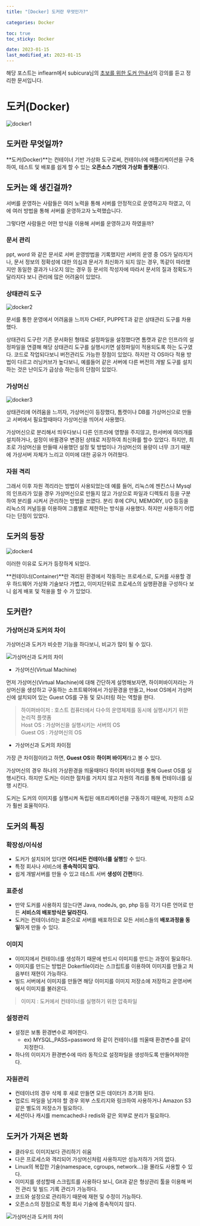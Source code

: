 ```yaml
---
title: "[Docker] 도커란 무엇인가?"

categories: Docker

toc: true
toc_sticky: Docker

date: 2023-01-15
last_modified_at: 2023-01-15
---
```


해당 포스트는 inflearn에서 subicura님의 [초보를 위한 도커 안내서](https://www.inflearn.com/course/%EB%8F%84%EC%BB%A4-%EC%9E%85%EB%AC%B8/dashboard)의 강의를 듣고 정리한 문서입니다.

# 도커(Docker)

![docker1](//assets/image/2023/2023-01/22-docker002.png)


## 도커란 무엇일까?

**도커(Docker)**는 컨테이너 기반 가상화 도구로써, 컨테이너에 애플리케이션을 구축 하여, 테스트 및 배포를 쉽게 할 수 있는 **오픈소스 기반의 가상화 플랫폼**이다.  


## 도커는 왜 생긴걸까?

서버를 운영하는 사람들은 여러 노력을 통해 서버를 안정적으로 운영하고자 하였고, 이에 여러 방법을 통해 서버를 운영하고자 노력했습니다.

그렇다면 사람들은 어떤 방식을 이용해 서버를 운영하고자 하였을까?

### 문서 관리

ppt, word 와 같은 문서로 서버 운영방법을 기록했지만 서버의 운영 중 OS가 달라지거나, 문서 정보의 정확성에 대한 의심과 문서가 최신화가 되지 않는 경우, 똑같이 따라했지만 동일한 결과가 나오지 않는 경우 등 문서의 작성자에 따라서 문서의 질과 정확도가 달라지다 보니 관리에 많은 어려움이 있었다.


### 상태관리 도구 

![docker2](//assets/image/2023/2023-01/20-docker001.png)


문서를 통한 운영에서 어려움을 느끼자 CHEF, PUPPET과 같은 상태관리 도구를 차용했다. 

상태관리 도구란 기존 문서화된 형태로 설정파일을 설정했다면 톰캣과 같은 인프라의 설정파일을 연결해 해당 상태관리 도구를 실행시키면 설정파일이 적용되도록 하는 도구였다. 코드로 작업되다보니 버전관리도 가능한 장점이 있었다. 하지만 각 OS마다 적용 방법이 다르고 러닝커브가 높다보니, 예를들어 같은 서버에 다른 버전의 개발 도구를 설치하는 것은 난이도가 급상승 하는등의 단점이 있었다.  


### 가상머신

![docker3](//assets/image/2023/2023-01/20-docker003.png)


상태관리에 어려움을 느끼자, 가상머신이 등장했다, 톰캣이나 DB를 가상머신으로 만들고 서버에서 필요할때마다 가상머신을 띄어서 사용했다. 

가상머신으로 분리해서 띄우다보니 다른 인프라에 영향을 주지않고, 한서버에 여러개를 설치하거나, 설정이 바뀔경우 변경된 상태로 저장하여 최신화를 할수 있었다. 하지만, 최조로 가상머신을 만들때 사용했던 설정 및 방법이나 가상머신의 용량이 너무 크기 때문에 가상서버 자체가 느리고 이미에 대한 공유가 어려웠다.   


### 자원 격리

그래서 이후 자원 격리라는 방법이 사용되었는데 예를 들어, 리눅스에 젠킨스나 Mysql의 인프라가 있을 경우 가상머신으로 만들지 않고 가상으로 파일과 디렉토리 등을 구분하여 분리를 시켜서 관리하는 방법을 쓰였다. 분리 후에 CPU, MEMORY, I/O 등등을 리눅스의 커널등을 이용하여 그룹별로 제한하는 방식을 사용했다. 하지만 사용하기 어렵다는 단점이 있었다.


## 도커의 등장

![docker4](//assets/image/2023/2023-01/15-docker001.png)


이러한 이유로 도커가 등장하게 되었다.

**컨테이너(Container)**란 격리된 환경에서 작동하는 프로세스로, 도커를 사용할 경우 하드웨어 가상화 기술보다 가볍고, 이미지단위로 프로세스의 실행환경을 구성하다 보니 쉽게 배포 및 적용을 할 수 가 있었다.


## 도커란?

### 가상머신과 도커의 차이


가상머신과 도커가 비슷한 기능을 하다보니, 비교가 많이 될 수 있다.


![가상머신과 도커의 차이](//assets/image/2023/2023-01/22-docker001.png)

- 가상머신(Virtual Machine)

먼저 가상머신(Virtual Machine)에 대해 간단하게 설명해보자면, 하이퍼바이저라는 가상머신을 생성하고 구동하는 소프트웨어에서 가상환경을 만들고, Host OS에서 가상머신에 설치되어 있는 Guest OS를 구동 및 모니터링 하는 역할을 한다.

> 하이퍼바이저 : 호스트 컴퓨터에서 다수의 운영체제를 동시에 실행시키기 위한 논리적 플랫폼  
> Host OS : 가상머신을 실행시키는 서버의 OS  
> Guest OS : 가상머신의 OS


- 가상머신과 도커의 차이점

가장 큰 차이점이라고 하면, **Guest OS**와 **하이퍼 바이저**라고 볼 수 있다. 

가상머신의 경우 하나의 가상환경을 띄울때마다 하이퍼 바이저를 통해 Guest OS를 실행시킨다. 하지만 도커는 이러한 절차를 거치지 않고 자원의 격리를 통해 컨테이너를 실행 시킨다.

도커는 도커의 이미지를 실행시켜 독립된 애프리케이션을 구동하기 때문에, 자원의 소모가 훨씬 효율적이다.


## 도커의 특징 

### 확장성/이식성

- 도커가 설치되어 있다면 **어디서든 컨테이너를 실행**할 수 있다.
- 특정 회사나 서비스에 **종속적이지 않다.**
- 쉽게 개발서버를 만들 수 있고 테스트 서버 **생성이 간편**하다.

### 표준성

- 만약 도커를 사용하지 않는다면 Java, nodeJs, go, php 등등 각기 다른 언어로 만든 **서비스의 배포방식은 달라진다.**
- 도커는 컨테이너라는 표준으로 서버를 배포하므로 모든 서비스들의 **배포과정을 동일**하게 만들 수 있다.

### 이미지

- 이미지에서 컨테이너를 생성하기 때문에 반드시 이미지를 만드는 과정이 필요하다.
- 이미지를 만드는 방법은 Dokerfile이라는 스크립트를 이용하여 이미지를 만들고 처음부터 재현이 가능하다.
- 빌드 서버에서 이미지를 만들면 해당 이미지를 이미지 저장소에 저장하고 운영서버에서 이미지를 불러온다.

> 이미지 : 도커에서 컨테이너를 실행하기 위한 압축파일

### 설정관리

- 설정은 보통 환경변수로 제어한다.
  - ex) MYSQL_PASS=password 와 같이 컨테이너를 띄울때 환경변수를 같이 지정한다.
- 하나의 이미지가 환경변수에 따라 동적으로 설정파일을 생성하도록 만들어져야한다.

### 자원관리

- 컨테이너의 경우 삭제 후 새로 만들면 모든 데이터가 초기화 된다.
- 업로드 파일을 남겨야 할 경우 외부 스토리지와 링크하여 사용하거나 Amazon S3 같은 별도의 저장소가 필요하다.
- 세션이나 캐시를 memcached나 redis와 같은 외부로 분리가 필요하다.


## 도커가 가져온 변화

- 클라우드 이미지보다 관리하기 쉬움
- 다은 프로세스와 격리되어 가상머신처럼 사용하지만 성능저하가 거의 없다.
- Linux의 복잡한 기술(namespace, cgroups, network...)을 몰라도 사용할 수 있다.
- 이미지를 생성할때 스크립트를 사용하다 보니, Git과 같은 형상관리 툴을 이용해 버전 관리 및 빌드 기록 관리가 가능하다.
- 코드와 설정으로 관리하기 때문에 재현 및 수정이 가능하다.
- 오픈소스의 장점으로 특정 회사 기술에 종속적이지 않다.


![가상머신과 도커의 차이](//assets/image/2023/2023-01/22-docker003.png)
